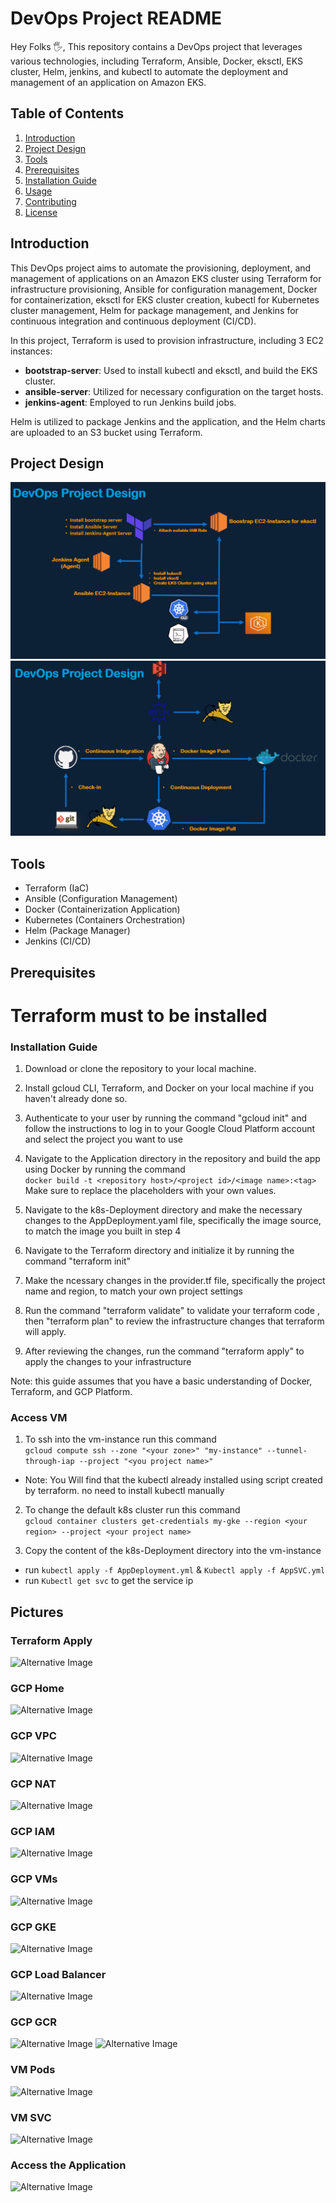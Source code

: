 # DevOps Project README

Hey Folks 🖐️, This repository contains a DevOps project that leverages various technologies, including Terraform, Ansible, Docker, eksctl, EKS cluster, Helm, jenkins, and kubectl to automate the deployment and management of an application on Amazon EKS.
## Table of Contents

1. [Introduction](#introduction)
2. [Project Design](#project-design)
3. [Tools](#tools)
4. [Prerequisites](#prerequisites)
5. [Installation Guide](#installation-guide)
6. [Usage](#usage)
7. [Contributing](#contributing)
8. [License](#license)


## Introduction

This DevOps project aims to automate the provisioning, deployment, and management of applications on an Amazon EKS cluster using Terraform for infrastructure provisioning, Ansible for configuration management, Docker for containerization, eksctl for EKS cluster creation, kubectl for Kubernetes cluster management, Helm for package management, and Jenkins for continuous integration and continuous deployment (CI/CD).

In this project, Terraform is used to provision infrastructure, including 3 EC2 instances:

- **bootstrap-server**: Used to install kubectl and eksctl, and build the EKS cluster.
- **ansible-server**: Utilized for necessary configuration on the target hosts.
- **jenkins-agent**: Employed to run Jenkins build jobs.

Helm is utilized to package Jenkins and the application, and the Helm charts are uploaded to an S3 bucket using Terraform.

## Project Design

![Alternative Image](./assets/design-1.png)
![Alternative Image](./assets/design-2.png)

## Tools

- Terraform (IaC)
- Ansible (Configuration Management)
- Docker (Containerization Application)
- Kubernetes (Containers Orchestration)
- Helm (Package Manager)
- Jenkins (CI/CD)

## Prerequisites
# Terraform must to be installed
### Installation Guide

1. Download or clone the repository to your local machine.

2. Install gcloud CLI, Terraform, and Docker on your local machine if you haven't already done so.

3. Authenticate to your user by running the command "gcloud init" and follow the instructions to log in to your Google Cloud Platform account and select the project you want to use

4. Navigate to the Application directory in the repository and build the app using Docker by running the command \
`docker build -t <repository host>/<project id>/<image name>:<tag>` \
Make sure to replace the placeholders with your own values.

5. Navigate to the k8s-Deployment directory and make the necessary changes to the AppDeployment.yaml file, specifically the image source, to match the image you built in step 4

6. Navigate to the Terraform directory and initialize it by running the command "terraform init"

7. Make the ncessary changes in the provider.tf file, specifically the project name and region, to match your own project settings

8. Run the command "terraform validate" to validate your terraform code , then "terraform plan" to review the infrastructure changes that
terraform will apply.

9. After reviewing the changes, run the command "terraform apply" to apply the changes to your infrastructure

Note: this guide assumes that you have a basic understanding of Docker, Terraform, and GCP Platform.
  
### Access VM

1. To ssh into the vm-instance run this command \
`gcloud compute ssh --zone "<your zone>" "my-instance" --tunnel-through-iap --project "<you project name>"`

- Note: You Will find that the kubectl already installed using script created by terraform. no need to install kubectl manually

2. To change the default k8s cluster run this command \
`gcloud container clusters get-credentials my-gke --region <your region> --project <your project name>`

3. Copy the content of the k8s-Deployment directory into the vm-instance

- run `kubectl apply -f AppDeployment.yml` & `Kubectl apply -f AppSVC.yml`
- run `Kubectl get svc` to get the service ip

## Pictures

### Terraform Apply

![Alternative Image](./pics/terraform-apply.png)

### GCP Home

![Alternative Image](./pics/welcome-dashboard.png)

### GCP VPC

![Alternative Image](./pics/vpc.png)

### GCP NAT

![Alternative Image](./pics/nat.png)

### GCP IAM

![Alternative Image](./pics/GCP-IAM.png)

### GCP VMs

![Alternative Image](./pics/vm-instances.png)

### GCP GKE

![Alternative Image](./pics/k8s-cluster.png)

### GCP Load Balancer

![Alternative Image](./pics/loadbalancer.png)

### GCP GCR

![Alternative Image](./pics/gcr.png)
![Alternative Image](./pics/gcr-2.png)

### VM Pods

![Alternative Image](./pics/vm-pods.png)

### VM SVC

![Alternative Image](./pics/vm-svc.png)

### Access the Application

![Alternative Image](./pics/app-running.png)
